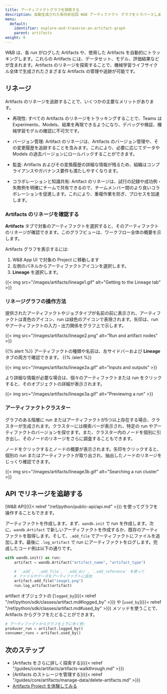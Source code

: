 ```yaml
---
title: アーティファクトグラフを探索する
description: 自動生成された有向非巡回 W&B アーティファクト グラフをトラバースします。
menu:
  default:
    identifier: explore-and-traverse-an-artifact-graph
    parent: artifacts
weight: 9
---
```


W&B は、各 run がログした Artifacts や、使用した Artifacts を自動的にトラッキングします。これらの Artifacts には、データセット、モデル、評価結果などが含まれます。Artifacts のリネージを探索することで、機械学習ライフサイクル全体で生成されたさまざまな Artifacts の管理や追跡が可能です。

## リネージ
Artifacts のリネージを追跡することで、いくつかの主要なメリットがあります。

- 再現性: すべての Artifacts のリネージをトラッキングすることで、Teams は Experiments、Models、結果を再現できるようになり、デバッグや検証、機械学習モデルの確認に不可欠です。

- バージョン管理: Artifact のリネージは、Artifacts のバージョン管理や、その変更履歴を追跡することを含みます。これにより、必要に応じてデータや Models の過去バージョンにロールバックすることができます。

- 監査: Artifacts およびその変換履歴の詳細な情報が残るため、組織はコンプライアンスやガバナンス要件も満たしやすくなります。

- コラボレーションと知識共有: Artifact のリネージは、試行の記録や成功例・失敗例を明確にチームで共有できるので、チームメンバー間のより良いコラボレーションを促進します。これにより、重複作業を防ぎ、プロセスを加速します。

### Artifacts のリネージを確認する
**Artifacts** タブで対象のアーティファクトを選択すると、そのアーティファクトのリネージが確認できます。このグラフビューは、ワークフロー全体の概要を示します。

Artifacts グラフを表示するには:

1. W&B App UI で対象の Project に移動します
2. 左側のパネルからアーティファクトアイコンを選択します。
3. **Lineage** を選択します。

{{< img src="/images/artifacts/lineage1.gif" alt="Getting to the Lineage tab" >}}

### リネージグラフの操作方法

提供されたアーティファクトやジョブタイプが名前の前に表示され、アーティファクトは青色のアイコン、run は緑色のアイコンで表現されます。矢印は、run やアーティファクトの入力・出力関係をグラフ上で示します。

{{< img src="/images/artifacts/lineage2.png" alt="Run and artifact nodes" >}}

{{% alert %}}
アーティファクトの種類や名前は、左サイドバーおよび **Lineage** タブの両方で確認できます。
{{% /alert %}}

{{< img src="/images/artifacts/lineage2a.gif" alt="Inputs and outputs" >}}

より詳細な情報が必要な場合は、個々のアーティファクトまたは run をクリックすると、そのオブジェクトの詳細が表示されます。

{{< img src="/images/artifacts/lineage3a.gif" alt="Previewing a run" >}}

### アーティファクトクラスター

グラフのある階層に run またはアーティファクトが5つ以上存在する場合、クラスターが生成されます。クラスターには検索バーが表示され、特定の run やアーティファクトのバージョンを探せます。また、クラスター内のノードを個別に引き出し、そのノードのリネージをさらに調査することもできます。

ノードをクリックするとノードの概要が表示されます。矢印をクリックすると、個別の run またはアーティファクトが取り出され、抽出したノードのリネージをじっくり確認できます。

{{< img src="/images/artifacts/lineage3b.gif" alt="Searching a run cluster" >}}

## API でリネージを追跡する
[W&B API]({{< relref "/ref/python/public-api/api.md" >}}) を使ってグラフを操作することもできます。

アーティファクトを作成します。まず、`wandb.init` で run を作成します。次に、`wandb.Artifact` で新しいアーティファクトを作成するか、既存のアーティファクトを取得します。そして、`.add_file` でアーティファクトにファイルを追加します。最後に `.log_artifact` で run にアーティファクトをログします。完成したコード例は以下の通りです。

```python
with wandb.init() as run:
    artifact = wandb.Artifact("artifact_name", "artifact_type")

    # `.add`, `.add_file`, `.add_dir`, `.add_reference` を使って
    # ファイルやデータをアーティファクトに追加
    artifact.add_file("image1.png")
    run.log_artifact(artifact)
```

artifact オブジェクトの [`logged_by`]({{< relref "/ref/python/sdk/classes/artifact.md#logged_by" >}}) や [`used_by`]({{< relref "/ref/python/sdk/classes/artifact.md#used_by" >}}) メソッドを使うことで、Artifacts からグラフをたどることができます。

```python
# アーティファクトからグラフを上下に歩く例:
producer_run = artifact.logged_by()
consumer_runs = artifact.used_by()
```

## 次のステップ
- [Artifacts をさらに詳しく探索する]({{< relref "/guides/core/artifacts/artifacts-walkthrough.md" >}})
- [Artifacts のストレージを管理する]({{< relref "/guides/core/artifacts/manage-data/delete-artifacts.md" >}})
- [Artifacts Project を体験してみる](https://wandb.ai/wandb-smle/artifact_workflow/artifacts/raw_dataset/raw_data/v0/lineage)
